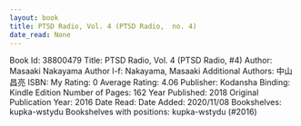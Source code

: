 ```yaml
---
layout: book
title: PTSD Radio, Vol. 4 (PTSD Radio,  no. 4)
date_read: None
---
```


Book Id: 38800479
Title: PTSD Radio, Vol. 4 (PTSD Radio, #4)
Author: Masaaki Nakayama
Author l-f: Nakayama, Masaaki
Additional Authors: 中山昌亮
ISBN: 
My Rating: 0
Average Rating: 4.06
Publisher: Kodansha
Binding: Kindle Edition
Number of Pages: 162
Year Published: 2018
Original Publication Year: 2016
Date Read: 
Date Added: 2020/11/08
Bookshelves: kupka-wstydu
Bookshelves with positions: kupka-wstydu (#2016)


